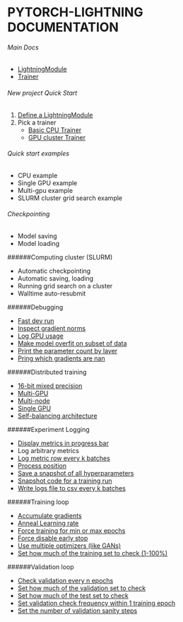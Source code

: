 # PYTORCH-LIGHTNING DOCUMENTATION

###### Main Docs
- [LightningModule](LightningModule/LightningModule)  
- [Trainer](Trainer/)  

###### New project Quick Start
1. [Define a LightningModule](https://github.com/williamFalcon/pytorch-lightning/blob/master/examples/new_project_templates/lightning_module_template.py)  
2. Pick a trainer      
    - [Basic CPU Trainer](https://github.com/williamFalcon/pytorch-lightning/blob/master/examples/new_project_templates/trainer_cpu_template.py) 
    - [GPU cluster Trainer](https://github.com/williamFalcon/pytorch-lightning/blob/master/examples/new_project_templates/trainer_gpu_cluster_template.py)

###### Quick start examples 
- CPU example   
- Single GPU example   
- Multi-gpu example 
- SLURM cluster grid search example      


###### Checkpointing    

- Model saving
- Model loading 

######Computing cluster (SLURM)    

- Automatic checkpointing   
- Automatic saving, loading  
- Running grid search on a cluster 
- Walltime auto-resubmit   

######Debugging  

- [Fast dev run](https://williamfalcon.github.io/pytorch-lightning/Trainer/debugging/#fast-dev-run)
- [Inspect gradient norms](https://williamfalcon.github.io/pytorch-lightning/Trainer/debugging/#inspect-gradient-norms)
- [Log GPU usage](https://williamfalcon.github.io/pytorch-lightning/Trainer/debugging/#Log-gpu-usage)
- [Make model overfit on subset of data](https://williamfalcon.github.io/pytorch-lightning/Trainer/debugging/#make-model-overfit-on-subset-of-data)
- [Print the parameter count by layer](https://williamfalcon.github.io/pytorch-lightning/Trainer/debugging/#print-the-parameter-count-by-layer)
- [Pring which gradients are nan](https://williamfalcon.github.io/pytorch-lightning/Trainer/debugging/#print-which-gradients-are-nan)


######Distributed training    

- [16-bit mixed precision](https://williamfalcon.github.io/pytorch-lightning/Trainer/Distributed%20training/#16-bit-mixed-precision)
- [Multi-GPU](https://williamfalcon.github.io/pytorch-lightning/Trainer/Distributed%20training/#Multi-GPU)
- [Multi-node](https://williamfalcon.github.io/pytorch-lightning/Trainer/Distributed%20training/#Multi-node)
- [Single GPU](https://williamfalcon.github.io/pytorch-lightning/Trainer/Distributed%20training/#single-gpu)
- [Self-balancing architecture](https://williamfalcon.github.io/pytorch-lightning/Trainer/Distributed%20training/#self-balancing-architecture)


######Experiment Logging   

- [Display metrics in progress bar](https://williamfalcon.github.io/pytorch-lightning/Trainer/Logging/#display-metrics-in-progress-bar)
- Log arbitrary metrics
- [Log metric row every k batches](https://williamfalcon.github.io/pytorch-lightning/Trainer/Logging/#log-metric-row-every-k-batches)
- [Process position](Logging/#process-position)
- [Save a snapshot of all hyperparameters](https://williamfalcon.github.io/pytorch-lightning/Trainer/Logging/#save-a-snapshot-of-all-hyperparameters) 
- [Snapshot code for a training run](https://williamfalcon.github.io/pytorch-lightning/Trainer/Logging/#snapshot-code-for-a-training-run) 
- [Write logs file to csv every k batches](https://williamfalcon.github.io/pytorch-lightning/Trainer/Logging/#write-logs-file-to-csv-every-k-batches)

######Training loop    

- [Accumulate gradients](https://williamfalcon.github.io/pytorch-lightning/Trainer/Training%20Loop/#accumulated-gradients)
- [Anneal Learning rate](https://williamfalcon.github.io/pytorch-lightning/Trainer/Training%20Loop/#anneal-learning-rate)
- [Force training for min or max epochs](https://williamfalcon.github.io/pytorch-lightning/Trainer/Training%20Loop/#force-training-for-min-or-max-epochs)
- [Force disable early stop](https://williamfalcon.github.io/pytorch-lightning/Trainer/Training%20Loop/#force-disable-early-stop)
- [Use multiple optimizers (like GANs)](https://williamfalcon.github.io/pytorch-lightning/Pytorch-Lightning/LightningModule/#configure_optimizers)
- [Set how much of the training set to check (1-100%)](https://williamfalcon.github.io/pytorch-lightning/Trainer/Training%20Loop/#set-how-much-of-the-training-set-to-check)

######Validation loop    

- [Check validation every n epochs](https://williamfalcon.github.io/pytorch-lightning/Trainer/Validation%20loop/#check-validation-every-n-epochs)
- [Set how much of the validation set to check](https://williamfalcon.github.io/pytorch-lightning/Trainer/Validation%20loop/#set-how-much-of-the-validation-set-to-check)
- [Set how much of the test set to check](https://williamfalcon.github.io/pytorch-lightning/Trainer/Validation%20loop/#set-how-much-of-the-test-set-to-check)
- [Set validation check frequency within 1 training epoch](https://williamfalcon.github.io/pytorch-lightning/Trainer/Validation%20loop/#set-validation-check-frequency-within-1-training-epoch)
- [Set the number of validation sanity steps](https://williamfalcon.github.io/pytorch-lightning/Trainer/Validation%20loop/#set-the-number-of-validation-sanity-steps)

